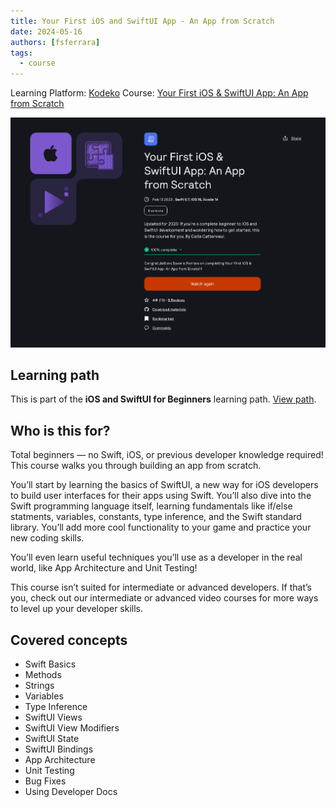 ```yaml
---
title: Your First iOS and SwiftUI App - An App from Scratch
date: 2024-05-16
authors: [fsferrara]
tags:
  - course
---
```


Learning Platform: [Kodeko](https://www.kodeco.com/)
Course: [Your First iOS & SwiftUI App: An App from Scratch](https://www.kodeco.com/37086140-your-first-ios-swiftui-app-an-app-from-scratch)

<!-- truncate -->

![Icon](certificate-your-first-ios-and-swiftui-app-an-app-from-scratch.png)

## Learning path

This is part of the **iOS and SwiftUI for Beginners** learning path. [View path](https://www.kodeco.com/ios/paths/learn).

## Who is this for?

Total beginners — no Swift, iOS, or previous developer knowledge required! This course walks you through building an app from scratch.

You’ll start by learning the basics of SwiftUI, a new way for iOS developers to build user interfaces for their apps using Swift. You’ll also dive into the Swift programming language itself, learning fundamentals like if/else statments, variables, constants, type inference, and the Swift standard library. You’ll add more cool functionality to your game and practice your new coding skills.

You’ll even learn useful techniques you’ll use as a developer in the real world, like App Architecture and Unit Testing!

This course isn’t suited for intermediate or advanced developers. If that’s you, check out our intermediate or advanced video courses for more ways to level up your developer skills.

## Covered concepts

- Swift Basics
- Methods
- Strings
- Variables
- Type Inference
- SwiftUI Views
- SwiftUI View Modifiers
- SwiftUI State
- SwiftUI Bindings
- App Architecture
- Unit Testing
- Bug Fixes
- Using Developer Docs

